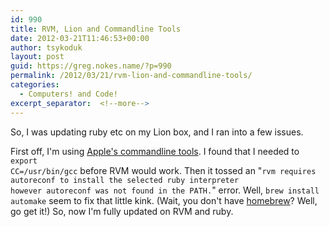 ```yaml
---
id: 990
title: RVM, Lion and Commandline Tools
date: 2012-03-21T11:46:53+00:00
author: tsykoduk
layout: post
guid: https://greg.nokes.name/?p=990
permalink: /2012/03/21/rvm-lion-and-commandline-tools/
categories:
  - Computers! and Code!
excerpt_separator:  <!--more-->
---
```

So, I was updating ruby etc on my Lion box, and I ran into a few issues.
<!--more-->

First off, I'm using <a href="http://kennethreitz.com/xcode-gcc-and-homebrew.html">Apple's commandline tools</a>. I found that I needed to <code>export CC=/usr/bin/gcc</code> before RVM would work.
Then it tossed an "<code>rvm requires autoreconf to install the selected ruby interpreter however autoreconf was not found in the PATH.</code>" error.
Well, <code>brew install automake</code> seem to fix that little kink. (Wait, you don't have <a href="http://mxcl.github.com/homebrew/">homebrew</a>? Well, go get it!)
So, now I'm fully updated on RVM and ruby.